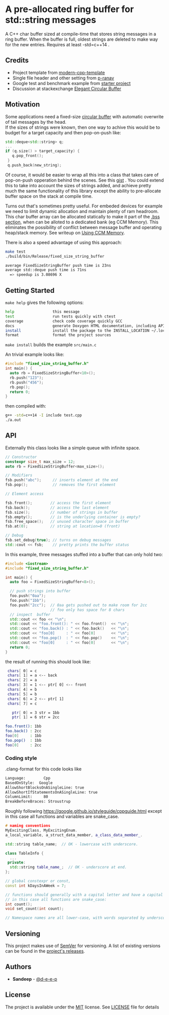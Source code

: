 
# A pre-allocated ring buffer for std::string messages

A C++ char buffer sized at compile-time that stores string messages in a ring buffer.
When the buffer is full, oldest strings are deleted to make way for the new entries.
Requires at least -std=c++14 .

## Credits

- Project template from [modern-cpp-template](https://github.com/filipdutescu/modern-cpp-template)
- Single file header and other setting from [p-ranav](https://github.com/p-ranav)
- Google test and benchmark example from [starter project](https://github.com/PhDP/cmake-gtest-gbench-starter)
- Discussion at stackexchange [Elegant Circular Buffer](https://codereview.stackexchange.com/questions/164130/elegant-circular-buffer)

## Motivation

Some applications need a fixed-size [circular buffer](https://en.wikipedia.org/wiki/Circular_buffer)
with automatic overwrite of tail messages by the head.  
If the sizes of strings were known, then one way to achive this would be to 
budget for a target capacity and then pop-on-push like:
```cpp
std::deque<std::string> q;
...
if (q.size() > target_capacity) {
   q.pop_front();
 }
 q.push_back(new_string);
```

Of course, it would be easier to wrap all this into a class that takes care
of pop-on-push opperation behind the scenes. See this [gist](https://gist.github.com/d-e-e-p/fc2697bdef0faa11678fe034d44772d3) .
You could extend this to take into account the sizes of strings added, and 
achieve pretty much the same functionality of this library except the ability to pre-allocate 
buffer space on the stack at compile time.

Turns out that's sometimes pretty useful.  For embeded devices for example we need to limit 
dynamic allocation and maintain plenty of ram headroom.  This char buffer array can be 
allocated statically to make it part of the [.bss section](https://en.wikipedia.org/wiki/.bss), 
when can be alloted to a dedicated bank (eg CCM Memory). This eliminates the possibility
of conflict between message buffer and operating heap/stack memory.  See writeup on [Using CCM
Memory](https://www.openstm32.org/Using%2BCCM%2BMemory).

There is also a speed advantage of using this approach:

```bash
make test
./build/bin/Release/fixed_size_string_buffer

average FixedSizeStringBuffer push time is 23ns
average std::deque push time is 71ns
  => speedup is 3.08696 X
```

## Getting Started

`make help` gives the following options:

```bash
help                 this message
test                 run tests quickly with ctest
coverage             check code coverage quickly GCC
docs                 generate Doxygen HTML documentation, including API docs
install              install the package to the INSTALL_LOCATION ~/.local
format               format the project sources
```

`make install` builds the example `src/main.c` 

An trivial example looks like:

```cpp
#include "fixed_size_string_buffer.h"
int main() {
  auto rb = FixedSizeStringBuffer<10>();
  rb.push("123");
  rb.push("456");
  rb.pop();
  return 0;
}
```

then compiled with:

```bash
g++ -std=c++14 -I include test.cpp
./a.out
```

## API

Externally this class looks like a simple queue with infinite space.

```cpp
// Constructor
constexpr size_t max_size = 12;
auto rb = FixedSizeStringBuffer<max_size>();

// Modifiers
fsb.push("abc");     // inserts element at the end
fsb.pop();           // removes the first element

// Element access

fsb.front();        // access the first element
fsb.back();         // access the last element
fsb.size();         // number of strings in buffer
fsb.empty();        // is the underlying container is empty?
fsb.free_space();   // unused character space in buffer
fsb.at(0);          // string at location=0 (front)

// Debug
fsb.set_debug(true); // turns on debug messages
std::cout << fsb;    // pretty prints the buffer status
```

In this example, three messages stuffed into a buffer that can 
only hold two:

```cpp
#include <iostream>
#include "fixed_size_string_buffer.h"

int main() {
  auto foo = FixedSizeStringBuffer<8>();

  // push strings into buffer
  foo.push("0aa");
  foo.push("1bb");
  foo.push("2cc");  // 0aa gets pushed out to make room for 2cc
                    // foo only has space for 8 chars 
  // inspect  buffer
  std::cout << foo << "\n";
  std::cout << "foo.front(): " << foo.front()  << "\n";
  std::cout << "foo.back() : " << foo.back()   << "\n";
  std::cout << "foo[0]     : " << foo[0]       << "\n";
  std::cout << "foo.pop()  : " << foo.pop()    << "\n";
  std::cout << "foo[0]     : " << foo[0]       << "\n";
  return 0;
}
```

the result of running this should look like:

```bash
 chars[ 0] = c
 chars[ 1] = a <-- back
 chars[ 2] = a
 chars[ 3] = 1 <-- ptr[ 0] <-- front
 chars[ 4] = b
 chars[ 5] = b
 chars[ 6] = 2 <-- ptr[ 1]
 chars[ 7] = c

   ptr[ 0] = 3 str = 1bb
   ptr[ 1] = 6 str = 2cc

foo.front(): 1bb
foo.back() : 2cc
foo[0]     : 1bb
foo.pop()  : 1bb
foo[0]     : 2cc
```


### Coding style

.clang-format for this code looks like
```bash
Language:        Cpp
BasedOnStyle:  Google
AllowShortBlocksOnASingleLine: true
AllowShortIfStatementsOnASingleLine: true
ColumnLimit:     80
BreakBeforeBraces: Stroustrup
```
Roughly following https://google.github.io/styleguide/cppguide.html except 
in this case all functions and variables are snake_case.


```cpp
# naming conventions
MyExcitingClass, MyExcitingEnum.
a_local_variable, a_struct_data_member, a_class_data_member_.

std::string table_name;  // OK - lowercase with underscore.

class TableInfo {
  ...
 private:
  std::string table_name_;  // OK - underscore at end.
};

// global constexpr or const,
const int kDaysInAWeek = 7;

// functions should generally with a capital letter and have a capital letter for each new word.
// in this case all functions are snake_case:
int count();
void set_count(int count);

// Namespace names are all lower-case, with words separated by underscores.


```



## Versioning

This project makes use of [SemVer](http://semver.org/) for versioning. A list of
existing versions can be found in the
[project's releases](https://github.com/d-e-e-p/fixed-size-string-buffer/releases).

## Authors

* **Sandeep** - [@d-e-e-p](https://github.com/d-e-e-p)

## License

The project is available under the [MIT](https://opensource.org/licenses/MIT) license.
See [LICENSE](LICENSE) file for details
